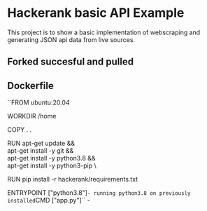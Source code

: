 # Hackerank basic API Example

This project is to show a basic implementation of webscraping and generating JSON api data from live sources.

## Forked succesful and pulled

## Dockerfile
``FROM ubuntu:20.04

WORKDIR /home

COPY . .

RUN apt-get update && \
apt-get install -y git && \
apt-get install -y python3.8 && \
apt-get install -y python3-pip \

RUN pip install -r hackerank/requirements.txt

ENTRYPOINT ["python3.8"]`` - running python3.8 on previously installed
``CMD ["app.py"]`` -
